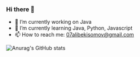 ### Hi there 👋

- 🔭 I’m currently working on Java
- 🌱 I’m currently learning Java, Python, Javascript
- 📫 How to reach me: 07alibekisomov@gmail.com 

![Anurag's GitHub stats](https://github-readme-stats.vercel.app/api?username=AlibekIsomov&show_icons=true&theme=radical)

